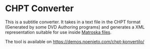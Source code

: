 # CHPT Converter

This is a subtitle converter. It takes in a text file in the CHPT format
(Generated by some DVD Authoring programs) and generates a XML representation
suitable for use inside [Matroska files](https://matroska.org/technical/chapters.html).

The tool is available on https://demos.noenieto.com/chpt-konvertilo/

